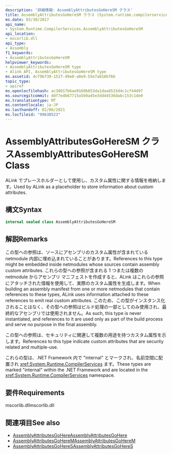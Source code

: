 ```yaml
---
description: '詳細情報: AssemblyAttributesGoHereSM クラス'
title: AssemblyAttributesGoHereSM クラス (System.runtime.compilerservices)
ms.date: 03/30/2017
api_name:
- System.Runtime.CompilerServices.AssemblyAttributesGoHereSM
api_location:
- mscorlib.dll
api_type:
- Assembly
f1_keywords:
- AssemblyAttributesGoHereSM
helpviewer_keywords:
- AssemblyAttributesGoHereSM type
- Alink API, AssemblyAttributesGoHereSM type
ms.assetid: 4cf9bf39-1527-49e0-a0e9-55e7a018bf66
topic_type:
- apiref
ms.openlocfilehash: ac38017b6ae9169b853da1daa8533d4c1cf44d97
ms.sourcegitcommit: ddf7edb67715a5b9a45e3dd44536dabc153c1de0
ms.translationtype: MT
ms.contentlocale: ja-JP
ms.lasthandoff: 02/06/2021
ms.locfileid: "99638523"
---
```

# <a name="assemblyattributesgoheresm-class"></a><span data-ttu-id="989f6-103">AssemblyAttributesGoHereSM クラス</span><span class="sxs-lookup"><span data-stu-id="989f6-103">AssemblyAttributesGoHereSM Class</span></span>

<span data-ttu-id="989f6-104">ALink でプレースホルダーとして使用し、カスタム属性に関する情報を格納します。</span><span class="sxs-lookup"><span data-stu-id="989f6-104">Used by ALink as a placeholder to store information about custom attributes.</span></span>

## <a name="syntax"></a><span data-ttu-id="989f6-105">構文</span><span class="sxs-lookup"><span data-stu-id="989f6-105">Syntax</span></span>

```csharp
internal sealed class AssemblyAttributesGoHereSM
```

## <a name="remarks"></a><span data-ttu-id="989f6-106">解説</span><span class="sxs-lookup"><span data-stu-id="989f6-106">Remarks</span></span>

<span data-ttu-id="989f6-107">この型への参照は、ソースにアセンブリのカスタム属性が含まれている netmodule 内部に埋め込まれていることがあります。</span><span class="sxs-lookup"><span data-stu-id="989f6-107">References to this type might be embedded inside netmodules whose sources contain assembly custom attributes.</span></span> <span data-ttu-id="989f6-108">これらの型への参照が含まれる 1 つまたは複数の  netmodule からアセンブリ マニフェストを作成すると、ALink はこれらの参照にアタッチされた情報を使用して、実際のカスタム属性を生成します。</span><span class="sxs-lookup"><span data-stu-id="989f6-108">When building an assembly manifest from one or more netmodules that contain references to these types, ALink uses information attached to these references to emit real custom attributes.</span></span> <span data-ttu-id="989f6-109">このため、この型がインスタンス化されることはなく、その型への参照はビルド処理の一部としてのみ使用され、最終的なアセンブリでは使用されません。</span><span class="sxs-lookup"><span data-stu-id="989f6-109">As such, this type is never instantiated, and references to it are used only as part of the build process and serve no purpose in the final assembly.</span></span>

<span data-ttu-id="989f6-110">この型への参照は、セキュリティに関連して複数の用途を持つカスタム属性を示します。</span><span class="sxs-lookup"><span data-stu-id="989f6-110">References to this type indicate custom attributes that are security related and multiple-use.</span></span>

<span data-ttu-id="989f6-111">これらの型は、.NET Framework 内で "internal" とマークされ、名前空間に配置され <xref:System.Runtime.CompilerServices> ます。</span><span class="sxs-lookup"><span data-stu-id="989f6-111">These types are marked "internal" within the .NET Framework and are located in the <xref:System.Runtime.CompilerServices> namespace.</span></span>

## <a name="requirements"></a><span data-ttu-id="989f6-112">要件</span><span class="sxs-lookup"><span data-stu-id="989f6-112">Requirements</span></span>

<span data-ttu-id="989f6-113">mscorlib.dll</span><span class="sxs-lookup"><span data-stu-id="989f6-113">mscorlib.dll</span></span>

## <a name="see-also"></a><span data-ttu-id="989f6-114">関連項目</span><span class="sxs-lookup"><span data-stu-id="989f6-114">See also</span></span>

- [<span data-ttu-id="989f6-115">AssemblyAttributesGoHere</span><span class="sxs-lookup"><span data-stu-id="989f6-115">AssemblyAttributesGoHere</span></span>](assemblyattributesgohere.md)
- [<span data-ttu-id="989f6-116">AssemblyAttributesGoHereM</span><span class="sxs-lookup"><span data-stu-id="989f6-116">AssemblyAttributesGoHereM</span></span>](assemblyattributesgoherem.md)
- [<span data-ttu-id="989f6-117">AssemblyAttributesGoHereS</span><span class="sxs-lookup"><span data-stu-id="989f6-117">AssemblyAttributesGoHereS</span></span>](assemblyattributesgoheres.md)
